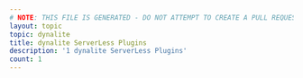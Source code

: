 ```yaml
---
# NOTE: THIS FILE IS GENERATED - DO NOT ATTEMPT TO CREATE A PULL REQUEST TO UPDATE THE DATA. 
layout: topic
topic: dynalite
title: dynalite ServerLess Plugins
description: '1 dynalite ServerLess Plugins'
count: 1
---
```

